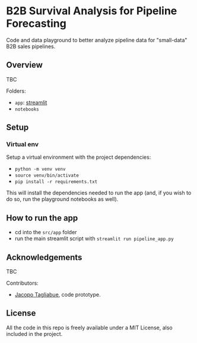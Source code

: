 # B2B Survival Analysis for Pipeline Forecasting

Code and data playground to better analyze pipeline data for "small-data" B2B sales pipelines.

## Overview

TBC

Folders:

* `app`: [streamlit](https://streamlit.io/)
* `notebooks`

## Setup

### Virtual env

Setup a virtual environment with the project dependencies:

* `python -m venv venv`
* `source venv/bin/activate`
* `pip install -r requirements.txt`

This will install the dependencies needed to run the app (and, if you wish to do so, run the playground notebooks as well).


## How to run the app

* cd into the `src/app` folder
* run the main streamlit script with `streamlit run pipeline_app.py`

## Acknowledgements

TBC

Contributors:

* [Jacopo Tagliabue](https://www.linkedin.com/in/jacopotagliabue/), code prototype.

## License

All the code in this repo is freely available under a MIT License, also included in the project.